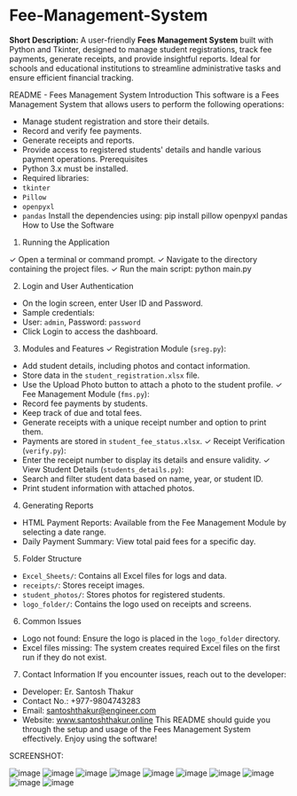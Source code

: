 # Fee-Management-System
**Short Description:**   A user-friendly **Fees Management System** built with Python and Tkinter, designed to manage student registrations, track fee payments, generate receipts, and provide insightful reports. Ideal for schools and educational institutions to streamline administrative tasks and ensure efficient financial tracking.

README - Fees Management System
Introduction
This software is a Fees Management System that allows users to perform the following operations:
- Manage student registration and store their details.
- Record and verify fee payments.
- Generate receipts and reports.
- Provide access to registered students' details and handle various payment operations.
Prerequisites
- Python 3.x must be installed.
- Required libraries:
 - `tkinter`
 - `Pillow`
 - `openpyxl`
 - `pandas`
Install the dependencies using:
pip install pillow openpyxl pandas
How to Use the Software
1. Running the Application

✓ Open a terminal or command prompt.
✓ Navigate to the directory containing the project files.
✓ Run the main script:
 python main.py

2. Login and User Authentication
- On the login screen, enter User ID and Password.
 - Sample credentials:
 - User: `admin`, Password: `password`
- Click Login to access the dashboard.

3. Modules and Features
✓ Registration Module (`sreg.py`):
 - Add student details, including photos and contact information.
 - Store data in the `student_registration.xlsx` file.
 - Use the Upload Photo button to attach a photo to the student profile.
✓ Fee Management Module (`fms.py`):
 - Record fee payments by students.
 - Keep track of due and total fees.
 - Generate receipts with a unique receipt number and option to print them.
 - Payments are stored in `student_fee_status.xlsx`.
✓ Receipt Verification (`verify.py`):
 - Enter the receipt number to display its details and ensure validity.
✓ View Student Details (`students_details.py`):
 - Search and filter student data based on name, year, or student ID.
 - Print student information with attached photos.

4. Generating Reports
- HTML Payment Reports: Available from the Fee Management Module by selecting a date range.
- Daily Payment Summary: View total paid fees for a specific day.
5. Folder Structure
- `Excel_Sheets/`: Contains all Excel files for logs and data.
- `receipts/`: Stores receipt images.
- `student_photos/`: Stores photos for registered students.
- `logo_folder/`: Contains the logo used on receipts and screens.

6. Common Issues
- Logo not found: Ensure the logo is placed in the `logo_folder` directory.
- Excel files missing: The system creates required Excel files on the first run if they do not exist.

7. Contact Information
If you encounter issues, reach out to the developer:
- Developer: Er. Santosh Thakur
- Contact No.: +977-9804743283
- Email: santoshthakur@engineer.com
- Website: www.santoshthakur.online
This README should guide you through the setup and usage of the Fees Management System effectively. Enjoy using
the software!

SCREENSHOT:

![image](https://github.com/user-attachments/assets/9b6088f6-320f-4314-b4d5-c765a0301157)
![image](https://github.com/user-attachments/assets/7ce71a63-53b0-4831-b767-4d51a093d89b)
![image](https://github.com/user-attachments/assets/d6bac966-5905-486b-b85d-90a725f63283)
![image](https://github.com/user-attachments/assets/28d941d9-0f19-408a-8872-9ff9903ef27f)
![image](https://github.com/user-attachments/assets/575cae98-27cd-4b42-9792-7a21792a5670)
![image](https://github.com/user-attachments/assets/36c027c4-9ae9-4d9f-a1c8-a1a3375e8cf3)
![image](https://github.com/user-attachments/assets/ce22c7bc-e148-4c91-b341-2aa1f38a6f24)
![image](https://github.com/user-attachments/assets/7b2c682e-0a1c-461b-9add-e7b1ba607721)
![image](https://github.com/user-attachments/assets/5b22878a-a0f0-42e5-b59b-ce8cddabc7f5)
![image](https://github.com/user-attachments/assets/95fef838-94d6-472a-b8e3-babd50a89992)






